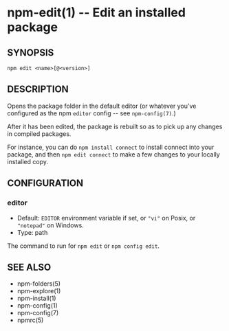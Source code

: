 npm-edit(1) -- Edit an installed package
========================================

## SYNOPSIS

    npm edit <name>[@<version>]

## DESCRIPTION

Opens the package folder in the default editor (or whatever you've
configured as the npm `editor` config -- see `npm-config(7)`.)

After it has been edited, the package is rebuilt so as to pick up any
changes in compiled packages.

For instance, you can do `npm install connect` to install connect
into your package, and then `npm edit connect` to make a few
changes to your locally installed copy.

## CONFIGURATION

### editor

* Default: `EDITOR` environment variable if set, or `"vi"` on Posix,
  or `"notepad"` on Windows.
* Type: path

The command to run for `npm edit` or `npm config edit`.

## SEE ALSO

* npm-folders(5)
* npm-explore(1)
* npm-install(1)
* npm-config(1)
* npm-config(7)
* npmrc(5)
